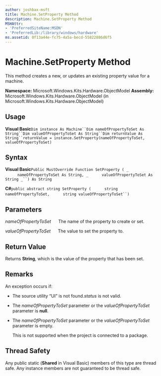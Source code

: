 ```yaml
---
author: joshbax-msft
title: Machine.SetProperty Method
description: Machine.SetProperty Method
MSHAttr:
- 'PreferredSiteName:MSDN'
- 'PreferredLib:/library/windows/hardware'
ms.assetid: 0f13a44e-fc75-4a5a-becd-55822886d6f5
---
```


# Machine.SetProperty Method


This method creates a new, or updates an existing property value for a machine.

**Namespace:** Microsoft.Windows.Kits.Hardware.ObjectModel **Assembly:** Microsoft.Windows.Kits.Hardware.ObjectModel (in Microsoft.Windows.Kits.Hardware.ObjectModel)

## Usage


**Visual Basic**`Dim instance As Machine``Dim nameOfPropertyToSet As String``Dim valueOfPropertyToSet As String``Dim returnValue As String``returnValue = instance.SetProperty(nameOfPropertyToSet, valueOfPropertyToSet)`

## Syntax


**Visual Basic**`Public MustOverride Function SetProperty ( _`           `nameOfPropertyToSet As String, _`           `valueOfPropertyToSet As String _``) As String`

**C#**`public abstract string SetProperty (`           `string nameOfPropertyToSet,`           `string valueOfPropertyToSet``)`

## Parameters


*nameOfPropertyToSet*      The name of the property to create or set.

*valueOfPropertyToSet*      The value to set the property to.

## Return Value


Returns **String**, which is the value of the property that has been set.

## Remarks


An exception occurs if:

-   The source utility “UI” is not found.*status* is not valid.

-   The *nameOfPropertyToSet* parameter or the *valueOfPropertyToSet* parameter is **null**.

-   The *nameOfPropertyToSet* parameter or the *valueOfPropertyToSet* parameter is empty.

    This is not supported when the project is connected to a package.

## Thread Safety


Any public static (**Shared** in Visual Basic) members of this type are thread safe. Any instance members are not guaranteed to be thread safe.

 

 






